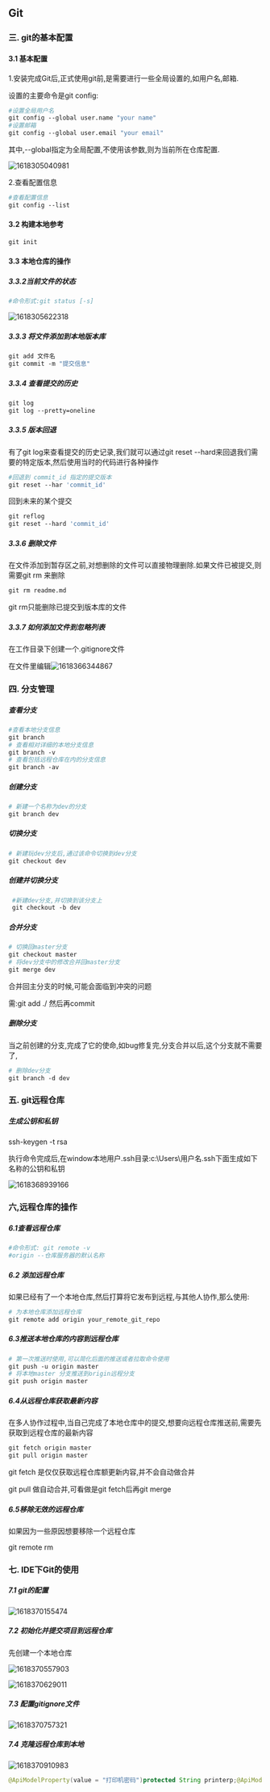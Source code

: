 ## Git

### 三.  git的基本配置

#### 3.1 基本配置

1.安装完成Git后,正式使用git前,是需要进行一些全局设置的,如用户名,邮箱.

设置的主要命令是git config:

```makefile
#设置全局用户名
git config --global user.name "your name"
#设置邮箱
git config --global user.email "your email"
```

其中,--global指定为全局配置,不使用该参数,则为当前所在仓库配置.

![1618305040981](git的基本命令.assets/1618305040981.png)



2.查看配置信息

```makefile
#查看配置信息
git config --list
```

#### 3.2 构建本地参考

```makefile
git init
```

#### 3.3 本地仓库的操作

##### 3.3.2当前文件的状态

```makefile
#命令形式:git status [-s]
```

![1618305622318](git的基本命令.assets/1618305622318.png)

##### 3.3.3 将文件添加到本地版本库

```makefile
git add 文件名
git commit -m "提交信息"
```

##### 3.3.4 查看提交的历史

```makefile
git log
git log --pretty=oneline
```

##### 3.3.5 版本回退

有了git log来查看提交的历史记录,我们就可以通过git reset --hard来回退我们需要的特定版本,然后使用当时的代码进行各种操作

```makefile
#回退到 commit_id 指定的提交版本
git reset --har 'commit_id'
```

回到未来的某个提交

```makefile
git reflog
git reset --hard 'commit_id'
```

##### 3.3.6 删除文件

在文件添加到暂存区之前,对想删除的文件可以直接物理删除.如果文件已被提交,则需要git rm 来删除

```makefile
git rm readme.md
```

git rm只能删除已提交到版本库的文件

##### 3.3.7 如何添加文件到忽略列表

在工作目录下创建一个.gitignore文件

在文件里编辑![1618366344867](git的基本命令.assets/1618366344867.png)

###  四. 分支管理

##### 查看分支

```makefile
#查看本地分支信息
git branch
# 查看相对详细的本地分支信息
git branch -v
# 查看包括远程仓库在内的分支信息
git branch -av
```

##### 创建分支

```makefile
# 新建一个名称为dev的分支
git branch dev
```

##### 切换分支

```makefile
# 新建玩dev分支后,通过该命令切换到dev分支
git checkout dev
```

##### 创建并切换分支

```makefile
 #新建dev分支,并切换到该分支上
 git checkout -b dev
```

##### 合并分支

```makefile
# 切换回master分支
git checkout master
# 将dev分支中的修改合并回master分支
git merge dev
```

合并回主分支的时候,可能会面临到冲突的问题

需:git add ./ 然后再commit

##### 删除分支

当之前创建的分支,完成了它的使命,如bug修复完,分支合并以后,这个分支就不需要了,

```makefile
# 删除dev分支
git branch -d dev
```

### 五. git远程仓库

##### 生成公钥和私钥

ssh-keygen -t rsa

执行命令完成后,在window本地用户.ssh目录:c:\Users\用户名.ssh下面生成如下名称的公钥和私钥

![1618368939166](git的基本命令.assets/1618368939166.png)

### 六,远程仓库的操作

##### 6.1查看远程仓库

```makefile
#命令形式: git remote -v
#origin --仓库服务器的默认名称
```

##### 6.2 添加远程仓库

如果已经有了一个本地仓库,然后打算将它发布到远程,与其他人协作,那么使用:

```makefile
# 为本地仓库添加远程仓库
git remote add origin your_remote_git_repo
```

##### 6.3推送本地仓库的内容到远程仓库

```makefile
# 第一次推送时使用,可以简化后面的推送或者拉取命令使用
git push -u origin master
# 将本地master 分支推送到origin远程分支
git push origin master
```

##### 6.4从远程仓库获取最新内容

在多人协作过程中,当自己完成了本地仓库中的提交,想要向远程仓库推送前,需要先获取到远程仓库的最新内容

```makefile
git fetch origin master
git pull origin master
```

git fetch 是仅仅获取远程仓库额更新内容,并不会自动做合并

git pull 做自动合并,可看做是git fetch后再git merge

##### 6.5移除无效的远程仓库

如果因为一些原因想要移除一个远程仓库

git remote rm <shortname>

### 七. IDE下Git的使用

##### 7.1 git的配置

![1618370155474](git的基本命令.assets/1618370155474.png)

##### 7.2 初始化并提交项目到远程仓库

先创建一个本地仓库

![1618370557903](git的基本命令.assets/1618370557903.png)

![1618370629011](git的基本命令.assets/1618370629011.png)

##### 7.3 配置gitignore文件

![1618370757321](git的基本命令.assets/1618370757321.png)

##### 7.4 克隆远程仓库到本地

![1618370910983](git的基本命令.assets/1618370910983.png)



```java
@ApiModelProperty(value = "打印机密码")protected String printerp;@ApiModelProperty(value = "打印机账号")protected String printeru;@ApiModelProperty(value = "打印机密码")protected String printerp2;@ApiModelProperty(value = "打印机账号")protected String printeru2;@ApiModelProperty(value = "打印机密码")protected String printerp3;@ApiModelProperty(value = "打印机账号")protected String printeru3;@ApiModelProperty(value = "打印数量")protected Integer printNumber;@ApiModelProperty(value = "打印数量")protected Integer printNumber2;@ApiModelProperty(value = "打印数量")protected Integer printNumber3;
```





```

```

